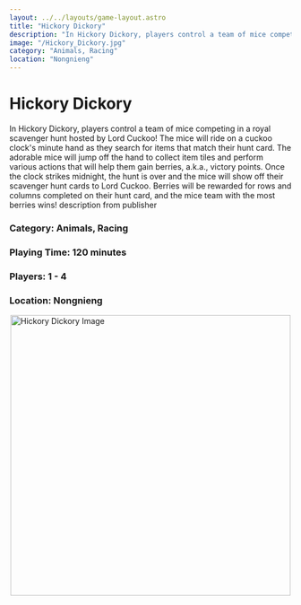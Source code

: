 ```yaml
---
layout: ../../layouts/game-layout.astro
title: "Hickory Dickory"
description: "In Hickory Dickory, players control a team of mice competing in a royal scavenger hunt hosted by Lord Cuckoo! The mice will ride on a cuckoo clock's minute hand as they search for items that match their hunt card."
image: "/Hickory_Dickory.jpg"
category: "Animals, Racing"
location: "Nongnieng"
---
```

# Hickory Dickory

In Hickory Dickory, players control a team of mice competing in a royal scavenger hunt hosted by Lord Cuckoo! The mice will ride on a cuckoo clock's minute hand as they search for items that match their hunt card. The adorable mice will jump off the hand to collect item tiles and perform various actions that will help them gain berries, a.k.a., victory points.  Once the clock strikes midnight, the hunt is over and the mice will show off their scavenger hunt cards to Lord Cuckoo. Berries will be rewarded for rows and columns completed on their hunt card, and the mice team with the most berries wins!   description from publisher  

### Category: Animals, Racing

### Playing Time: 120 minutes

### Players: 1 - 4

### Location: Nongnieng

<img src="/Hickory_Dickory.jpg" alt="Hickory Dickory Image" width="500" style="display: block; margin: 0 auto">

